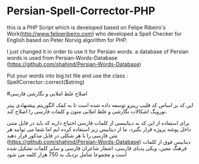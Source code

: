 # Persian-Spell-Corrector-PHP
this is a PHP Script which is developed based on Felipe Ribeiro's Work(http://www.feliperibeiro.com) who developed a Spell Checker for English based on Peter Norvig algorithm for PHP.

I just changed it in order to use it for Persian words.
a database of Persian words is used from Persian-Words-Database (https://github.com/shahind/Persian-Words-Database)

Put your words into big.txt file and use the class : SpellCorrector::correct($string)

#اصلاح غلط املایی و نگارشی فارسی

این کد بر اساس کد فلیپ ریبرو توسعه داده شده است تا به کمک الگوریتم پیشنهادی پیتر نورویگ اشکالات نگارشی و غلط املایی متون و کلمات
فارسی را اصلاح کند.

برای استفاده از این کد به دیتابیسی از کلمات فارسی احتیاج دارید که باید در فایل متنی داخل پوشه پروژه قرار بگیرد، ما از دیتابیس زیر استفاده کرده ایم اما شما می توانید هر متن فارسی را با هر شکلی در فایل مذکور قرار دهید
(https://github.com/shahind/Persian-Words-Database)
دیتابیس فوق از کلمات فرهنگ معین، ویکی پدیای فارسی، اشعار شاعران فارسی و سایر کلمات تشکیل شده است و مجموعا شامل نزدیک به 750 هزار کلمه می شود

